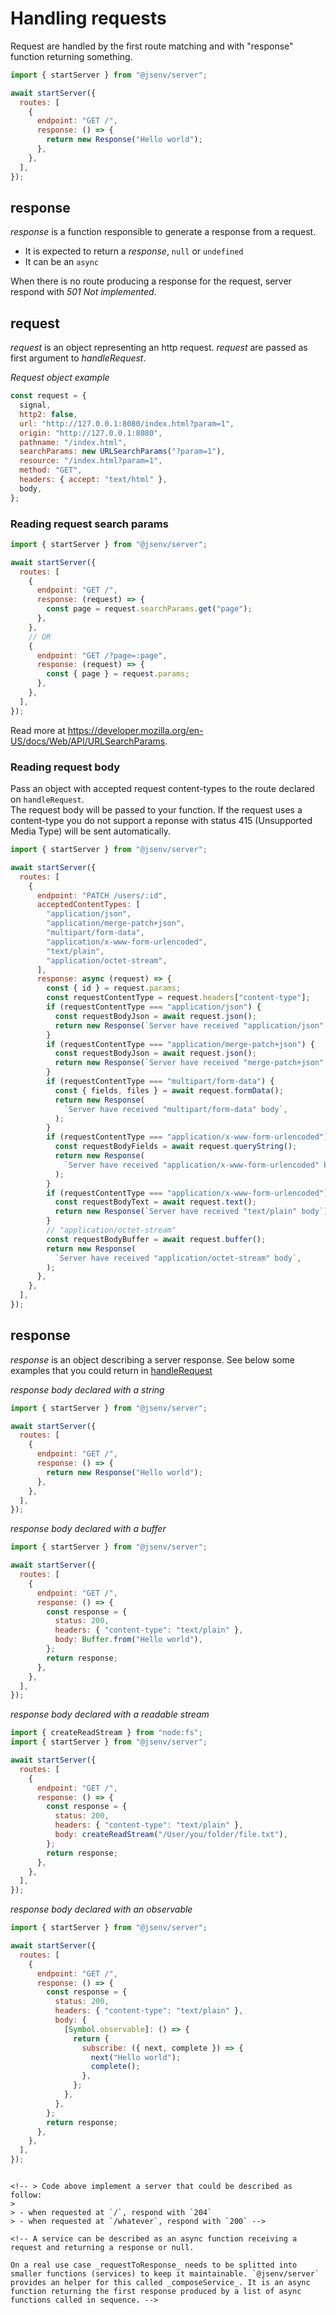 # Handling requests

Request are handled by the first route matching and with "response" function returning something.

```js
import { startServer } from "@jsenv/server";

await startServer({
  routes: [
    {
      endpoint: "GET /",
      response: () => {
        return new Response("Hello world");
      },
    },
  ],
});
```

## response

_response_ is a function responsible to generate a response from a request.

- It is expected to return a _response_, `null` or `undefined`
- It can be an `async`

When there is no route producing a response for the request, server respond with _501 Not implemented_.

## request

_request_ is an object representing an http request.
_request_ are passed as first argument to _handleRequest_.

_Request object example_

```js
const request = {
  signal,
  http2: false,
  url: "http://127.0.0.1:8080/index.html?param=1",
  origin: "http://127.0.0.1:8080",
  pathname: "/index.html",
  searchParams: new URLSearchParams("?param=1"),
  resource: "/index.html?param=1",
  method: "GET",
  headers: { accept: "text/html" },
  body,
};
```

### Reading request search params

```js
import { startServer } from "@jsenv/server";

await startServer({
  routes: [
    {
      endpoint: "GET /",
      response: (request) => {
        const page = request.searchParams.get("page");
      },
    },
    // OR
    {
      endpoint: "GET /?page=:page",
      response: (request) => {
        const { page } = request.params;
      },
    },
  ],
});
```

Read more at https://developer.mozilla.org/en-US/docs/Web/API/URLSearchParams.

### Reading request body

Pass an object with accepted request content-types to the route declared on `handleRequest`.  
The request body will be passed to your function. If the request uses a content-type you do not support a reponse with status 415 (Unsupported Media Type) will be sent automatically.

```js
import { startServer } from "@jsenv/server";

await startServer({
  routes: [
    {
      endpoint: "PATCH /users/:id",
      acceptedContentTypes: [
        "application/json",
        "application/merge-patch+json",
        "multipart/form-data",
        "application/x-www-form-urlencoded",
        "text/plain",
        "application/octet-stream",
      ],
      response: async (request) => {
        const { id } = request.params;
        const requestContentType = request.headers["content-type"];
        if (requestContentType === "application/json") {
          const requestBodyJson = await request.json();
          return new Response(`Server have received "application/json" body`);
        }
        if (requestContentType === "application/merge-patch+json") {
          const requestBodyJson = await request.json();
          return new Response(`Server have received "merge-patch+json" body`);
        }
        if (requestContentType === "multipart/form-data") {
          const { fields, files } = await request.formData();
          return new Response(
            `Server have received "multipart/form-data" body`,
          );
        }
        if (requestContentType === "application/x-www-form-urlencoded") {
          const requestBodyFields = await request.queryString();
          return new Response(
            `Server have received "application/x-www-form-urlencoded" body`,
          );
        }
        if (requestContentType === "application/x-www-form-urlencoded") {
          const requestBodyText = await request.text();
          return new Response(`Server have received "text/plain" body`);
        }
        // "application/octet-stream"
        const requestBodyBuffer = await request.buffer();
        return new Response(
          `Server have received "application/octet-stream" body`,
        );
      },
    },
  ],
});
```

## response

_response_ is an object describing a server response. See below some examples that you could return in [handleRequest](#handleRequest)

_response body declared with a string_

```js
import { startServer } from "@jsenv/server";

await startServer({
  routes: [
    {
      endpoint: "GET /",
      response: () => {
        return new Response("Hello world");
      },
    },
  ],
});
```

_response body declared with a buffer_

```js
import { startServer } from "@jsenv/server";

await startServer({
  routes: [
    {
      endpoint: "GET /",
      response: () => {
        const response = {
          status: 200,
          headers: { "content-type": "text/plain" },
          body: Buffer.from("Hello world"),
        };
        return response;
      },
    },
  ],
});
```

_response body declared with a readable stream_

```js
import { createReadStream } from "node:fs";
import { startServer } from "@jsenv/server";

await startServer({
  routes: [
    {
      endpoint: "GET /",
      response: () => {
        const response = {
          status: 200,
          headers: { "content-type": "text/plain" },
          body: createReadStream("/User/you/folder/file.txt"),
        };
        return response;
      },
    },
  ],
});
```

_response body declared with an observable_

```js
import { startServer } from "@jsenv/server";

await startServer({
  routes: [
    {
      endpoint: "GET /",
      response: () => {
        const response = {
          status: 200,
          headers: { "content-type": "text/plain" },
          body: {
            [Symbol.observable]: () => {
              return {
                subscribe: ({ next, complete }) => {
                  next("Hello world");
                  complete();
                },
              };
            },
          },
        };
        return response;
      },
    },
  ],
});
```

<!-- ## Routes and composition

Composition allows to split complex server logic into smaller units.
The following code is an example of composition where a server logic is split in two functions.

```js
/*
 * starts a server which:
 * - when requested at "/"
 *   -> respond with 200
 * - otherwise
 *   -> respond with 404
 */
import { startServer, composeServices } from "@jsenv/server";

await startServer({
  routes: [
    {
      url: "/",
      method: "GET",
      response: () => ({ status: 200 }),
    },
    {
      url: "*",
      method: "GET",
      response: () => ({ status: 404 }),
    },
  ],
}); -->

```

<!-- > Code above implement a server that could be described as follow:
>
> - when requested at `/`, respond with `204`
> - when requested at `/whatever`, respond with `200` -->

<!-- A service can be described as an async function receiving a request and returning a response or null.

On a real use case _requestToResponse_ needs to be splitted into smaller functions (services) to keep it maintainable. `@jsenv/server` provides an helper for this called _composeService_. It is an async function returning the first response produced by a list of async functions called in sequence. -->
```
